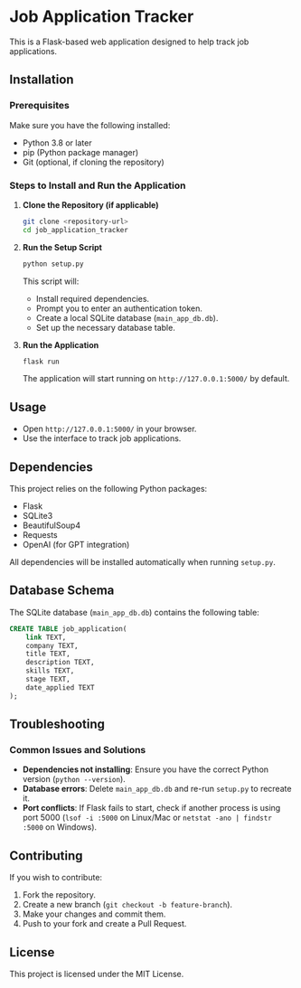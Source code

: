 # Job Application Tracker

This is a Flask-based web application designed to help track job applications.

## Installation

### Prerequisites
Make sure you have the following installed:
- Python 3.8 or later
- pip (Python package manager)
- Git (optional, if cloning the repository)

### Steps to Install and Run the Application

1. **Clone the Repository (if applicable)**
   ```sh
   git clone <repository-url>
   cd job_application_tracker
   ```

2. **Run the Setup Script**
   ```sh
   python setup.py
   ```
   This script will:
   - Install required dependencies.
   - Prompt you to enter an authentication token.
   - Create a local SQLite database (`main_app_db.db`).
   - Set up the necessary database table.

3. **Run the Application**
   ```sh
   flask run
   ```
   The application will start running on `http://127.0.0.1:5000/` by default.

## Usage
- Open `http://127.0.0.1:5000/` in your browser.
- Use the interface to track job applications.

## Dependencies
This project relies on the following Python packages:
- Flask
- SQLite3
- BeautifulSoup4
- Requests
- OpenAI (for GPT integration)

All dependencies will be installed automatically when running `setup.py`.

## Database Schema
The SQLite database (`main_app_db.db`) contains the following table:

```sql
CREATE TABLE job_application(
    link TEXT,
    company TEXT,
    title TEXT,
    description TEXT,
    skills TEXT,
    stage TEXT,
    date_applied TEXT
);
```

## Troubleshooting
### Common Issues and Solutions
- **Dependencies not installing**: Ensure you have the correct Python version (`python --version`).
- **Database errors**: Delete `main_app_db.db` and re-run `setup.py` to recreate it.
- **Port conflicts**: If Flask fails to start, check if another process is using port 5000 (`lsof -i :5000` on Linux/Mac or `netstat -ano | findstr :5000` on Windows).

## Contributing
If you wish to contribute:
1. Fork the repository.
2. Create a new branch (`git checkout -b feature-branch`).
3. Make your changes and commit them.
4. Push to your fork and create a Pull Request.

## License
This project is licensed under the MIT License.

